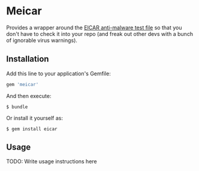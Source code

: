 # Meicar

Provides a wrapper around the [EICAR anti-malware test file](https://en.wikipedia.org/wiki/EICAR_test_file)
so that you don't have to check it into your repo (and freak out other devs
with a bunch of ignorable virus warnings).

## Installation

Add this line to your application's Gemfile:

```ruby
gem 'meicar'
```

And then execute:

    $ bundle

Or install it yourself as:

    $ gem install eicar

## Usage

TODO: Write usage instructions here
